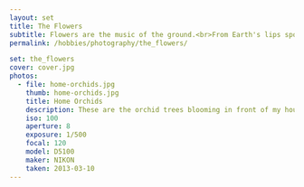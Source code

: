 ```yaml
---
layout: set
title: The Flowers
subtitle: Flowers are the music of the ground.<br>From Earth's lips spoken without sound.
permalink: /hobbies/photography/the_flowers/

set: the_flowers
cover: cover.jpg
photos:
  - file: home-orchids.jpg
    thumb: home-orchids.jpg
    title: Home Orchids
    description: These are the orchid trees blooming in front of my house in Shanghai. It always reminds me of the sea of pink petals back when Spring at home.
    iso: 100
    aperture: 8
    exposure: 1/500
    focal: 120
    model: D5100
    maker: NIKON
    taken: 2013-03-10
---
```

